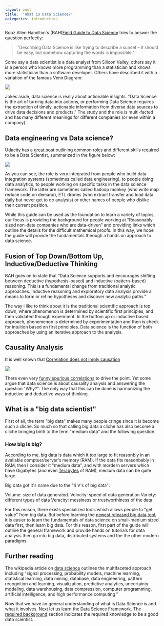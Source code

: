 ```yaml
---
layout: post
title:  "What is Data Science?"
categories: introduction 
---
```


Booz Allen Hamilton's (BAH)[Field Guide to Data Science](http://www.boozallen.com/insights/2015/12/data-science-field-guide-second-edition) tries to answer the question perfectly:

>"Describing Data Science is like trying to describe a sunset – it should be easy, but somehow capturing the words is impossible."

Some say a data scientist is a data analyst from Silicon Valley, others say it is a person who knows more programming than a statistician and knows more statistician than a software developer.  Others have described it with a variation of the famous Venn Diagram:

![](http://image.slidesharecdn.com/bigdataandtheartofdatascience-gwinnett-140321214826-phpapp01/95/big-data-and-the-art-of-data-science-16-638.jpg?cb=1395449088)

Jokes aside, data science is really about actionable insights. "Data Science is the art of turning data into actions, or performing Data Science requires the extraction of timely, actionable information from diverse data sources to drive data decisions and products."  The study and the role is multi-facted and has many different meanings for different companies (or even within a company).

## Data engineering vs Data science?

Udacity has a [great post](http://blog.udacity.com/2014/11/data-science-job-skills.html) outlining common roles and different skills required to be a Data Scientist, summarized in the figure below:

![](http://i2.wp.com/blog.udacity.com/wp-content/uploads/2014/11/blog_dataChart_white.png?resize=640%2C740)

As you can see, the role is very integrated from people who build data integration systems (sometimes called data engineering), to people doing data analytics, to people working on specific tasks in the data science framework.  The latter are sometimes called hadoop monkey (who write map reduce code on demand), ETL drones (who extract transfer and load data daily but never get to do analysis) or other names of people who dislike their current position.

While this guide can be used as the foundation to learn a variety of topics, our focus is providing the background for people working at "Reasonably sized non-data companies who are data-driven" and providing links which outline the details for the difficult mathemical proofs.  In this way, we hope the guide will provide the fundamentals theough a hands on approach to data science.

## Fusion of Top Down/Bottom Up, Inductive/Deductive Thinking

BAH goes on to state that “Data Science supports and encourages shifting between deductive (hypothesis-based) and inductive (pattern-based) reasoning. This is a fundamental change from traditional analytic approaches. Inductive
reasoning and exploratory data analysis provide a means to form or refine hypotheses and discover new analytic paths.”

The way I like to think about it is the traditional scientific approach is top down, where phenomenon is determined by scientific first principles, and then validated through experiment. In the bottom up or inductive based approach, phenomenon is determined by experimentation and then is check for intuition based on first principles. Data science is the function of both approaches by using an iterative approach to the analysis.

## Causality Analysis

It is well known that [Correlation does not imply causation](https://en.wikipedia.org/wiki/Correlation_does_not_imply_causation)

![](https://imgs.xkcd.com/comics/correlation.png)

There even very [funny spurious correlations](http://www.tylervigen.com/spurious-correlations) to drive the point. Yet some argue that data science is about causality analysis and answering the question "Why?".  The only way that this can be done is harmonizing the inductive and deductive ways of thinking.

## What is a "big data scientist"

First of all, the term "big data" makes many people cringe since it is become such a cliche.  So much so that calling big data a cliche has also become a cliche bringing birth to the term "medium data" and the following question:

### How big is big?

According to me, big data is data which it too large to fit reasonbly in an avaliable comptuer/server's memory (RAM).  If the data fits reasonbably in RAM, then I consider it "medium data", and with mordern servers which have Gigabytes (and even [Terabytes](http://yourdatafitsinram.com/) of RAM), medium data can be quite large.

Big data got it's name due to the "4 V's of big data":

Volume: size of data generated.
Velocity: speed of data generation
Variety: different types of data
Veracity: messiness or trustworthiness of the data

For this reason, there exists specialized tools which allows people to "get value" from big data.  But before learning the [newest released big data tool](https://pixelastic.github.io/pokemonorbigdata/), it is easier to learn the fundamentals of data science on small-medium sized data first, then learn big data. For this reason, first part of the guide will outline the general framework and provide hands on tutorials for data analysis then go into big data, distributed systems and the the other modern paradigms.

## Further reading

The wikipedia article on [data science](https://en.wikipedia.org/wiki/Data_science) outlines the multifaceted approach including "signal processing, probability models, machine learning, statistical learning, data mining, database, data engineering, pattern recognition and learning, visualization, predictive analytics, uncertainty modeling, data warehousing, data compression, computer programming, artificial intelligence, and high performance computing."

Now that we have an general understanding of what is Data Science is and what it involves.  Next let us learn the [Data Science Framework](/data-science-framework).  The [required background](/required-background/) section indicates the required knowledge to be a good data scientist.


